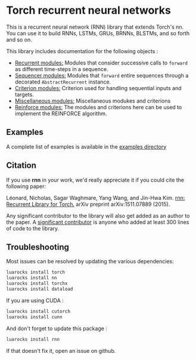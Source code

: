 # Torch recurrent neural networks #

This is a recurrent neural network (RNN) library that extends Torch's nn.
You can use it to build RNNs, LSTMs, GRUs, BRNNs, BLSTMs, and so forth and so on.

This library includes documentation for the following objects :

  * [Recurrent modules:](doc/recurrent.md) Modules that consider successive calls to `forward` as different time-steps in a sequence.
  * [Sequencer modules:](doc/sequencer.md) Modules that `forward` entire sequences through a decorated `AbstractRecurrent` instance.
  * [Criterion modules:](doc/criterion.md) Criterion used for handling sequential inputs and targets.
  * [Miscellaneous modules:](doc/miscellaneous.md) Miscellaneous modukes and criterions
  * [Reinforce modules:](doc/reinforce.md) The modules and criterions here can be used to implement the REINFORCE algorithm.
	
	
<a name='rnn.examples'></a>
## Examples ##

A complete list of examples is available in the [examples directory](examples/README.md)

## Citation ##

If you use __rnn__ in your work, we'd really appreciate it if you could cite the following paper:

Léonard, Nicholas, Sagar Waghmare, Yang Wang, and Jin-Hwa Kim. [rnn: Recurrent Library for Torch.](http://arxiv.org/abs/1511.07889) arXiv preprint arXiv:1511.07889 (2015).

Any significant contributor to the library will also get added as an author to the paper.
A [significant contributor](https://github.com/torch/rnn/graphs/contributors)
is anyone who added at least 300 lines of code to the library.

## Troubleshooting ##

Most issues can be resolved by updating the various dependencies:
```bash
luarocks install torch
luarocks install nn
luarocks install torchx
luarocks install dataload
```

If you are using CUDA :
```bash
luarocks install cutorch
luarocks install cunn
```

And don't forget to update this package :
```bash
luarocks install rnn
```

If that doesn't fix it, open an issue on github.
